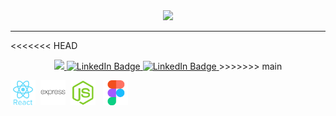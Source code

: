 
<div align="center"> 
  <img src="https://media.giphy.com/media/aUrDJsimOMZbYmwUL6/giphy.gif" width="90" height="">
</div>

-------

<<<<<<< HEAD
<p align="center">
<a href="#"><img src="https://img.shields.io/badge/LinkedIn-blue?style=for-the-badge&logo=linkedin&logoColor=white
=======
<div align="center">
<a href="#">
  <img src="https://img.shields.io/badge/LinkedIn-blue?style=for-the-badge&logo=linkedin&logoColor=white" alt="LinkedIn Badge">
  </a>
  <a href="#">
  <img src="https://img.shields.io/badge/Instagram-white?style=for-the-badge&logo=instagram" alt="LinkedIn Badge">
  </a>
</div>
>>>>>>> main

<img src="https://github.com/devicons/devicon/blob/master/icons/react/react-original-wordmark.svg" title="React" alt="React" width="40" height="40"/>&nbsp;
<img src="https://github.com/devicons/devicon/blob/master/icons/express/express-original-wordmark.svg" title="Express" alt="Spring" width="40" height="40"/>&nbsp;
<img src="https://github.com/devicons/devicon/blob/master/icons/nodejs/nodejs-original.svg" title="Nodejs" alt="Nodejs" width="40" height="40"/> &nbsp;
<img src="https://github.com/devicons/devicon/blob/master/icons/figma/figma-original.svg" title="Flutter" alt="Flutter" width="40" height="40"/> &nbsp;


<!--
**abdifatahmuse/abdifatahmuse** is a ✨ _special_ ✨ repository because its `README.md` (this file) appears on your GitHub profile.

Here are some ideas to get you started:

- 🔭 I’m currently working on ...
- 🌱 I’m currently learning ...
- 👯 I’m looking to collaborate on ...
- 🤔 I’m looking for help with ...
- 💬 Ask me about ...
- 📫 How to reach me: ...
- 😄 Pronouns: ...
- ⚡ Fun fact: ...
-->
